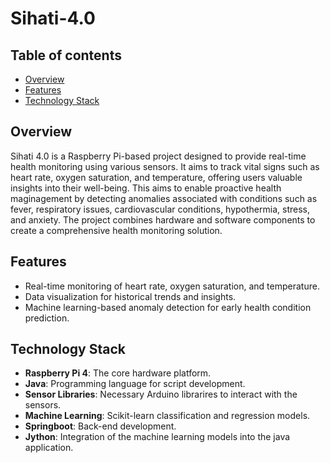 # Sihati-4.0

## Table of contents
- [Overview](#overview)
- [Features](#features)
- [Technology Stack](#technology_stack)

## Overview

Sihati 4.0 is a Raspberry Pi-based project designed to provide real-time health monitoring using various sensors. It aims to track vital signs such as heart rate, oxygen saturation, and temperature, offering users valuable insights into their well-being. This aims to enable proactive health maginagement by detecting anomalies associated with conditions such as fever, respiratory issues, cardiovascular conditions, hypothermia, stress, and anxiety. The project combines hardware and software components to create a comprehensive health monitoring solution.

## Features
- Real-time monitoring of heart rate, oxygen saturation, and temperature.
- Data visualization for historical trends and insights.
- Machine learning-based anomaly detection for early health condition prediction.

## Technology Stack
- **Raspberry Pi 4**: The core hardware platform.
- **Java**: Programming language for script development.
- **Sensor Libraries**: Necessary Arduino librarires to interact with the sensors.
- **Machine Learning**: Scikit-learn classification and regression models.
- **Springboot**: Back-end development.
- **Jython**: Integration of the machine learning models into the java application.
